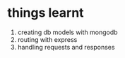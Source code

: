 # things learnt

1. creating db models with mongodb
2. routing with express
3. handling requests and responses